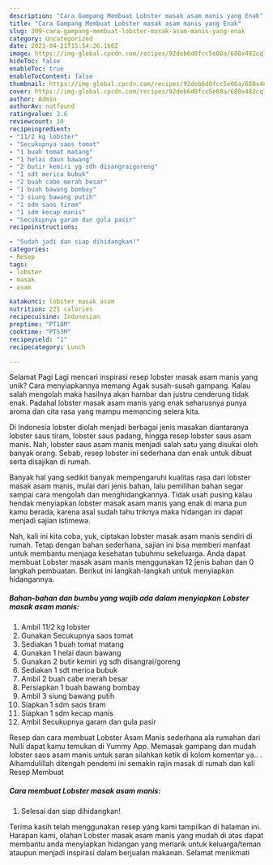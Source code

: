 ```yaml
---
description: "Cara Gampang Membuat Lobster masak asam manis yang Enak"
title: "Cara Gampang Membuat Lobster masak asam manis yang Enak"
slug: 309-cara-gampang-membuat-lobster-masak-asam-manis-yang-enak
category: Uncategorized
date: 2023-04-21T15:54:26.160Z
image: https://img-global.cpcdn.com/recipes/92deb6d0fcc5e08a/680x482cq70/lobster-masak-asam-manis-foto-resep-utama.jpg
hideToc: false
enableToc: true
enableTocContent: false
thumbnail: https://img-global.cpcdn.com/recipes/92deb6d0fcc5e08a/680x482cq70/lobster-masak-asam-manis-foto-resep-utama.jpg
cover: https://img-global.cpcdn.com/recipes/92deb6d0fcc5e08a/680x482cq70/lobster-masak-asam-manis-foto-resep-utama.jpg
author: Admin
authorAv: notfound
ratingvalue: 3.6
reviewcount: 10
recipeingredient:
- "11/2 kg lobster"
- "Secukupnya saos tomat"
- "1 buah tomat matang"
- "1 helai daun bawang"
- "2 butir kemiri yg sdh disangraigoreng"
- "1 sdt merica bubuk"
- "2 buah cabe merah besar"
- "1 buah bawang bombay"
- "3 siung bawang putih"
- "1 sdm saos tiram"
- "1 sdm kecap manis"
- "Secukupnya garam dan gula pasir"
recipeinstructions:

- "Sudah jadi dan siap dihidangkan!"
categories:
- Resep
tags:
- lobster
- masak
- asam

katakunci: lobster masak asam 
nutrition: 221 calories
recipecuisine: Indonesian
preptime: "PT18M"
cooktime: "PT53M"
recipeyield: "1"
recipecategory: Lunch

---
```



Selamat Pagi Lagi mencari inspirasi resep lobster masak asam manis yang unik? Cara menyiapkannya memang Agak susah-susah gampang. Kalau salah mengolah maka hasilnya akan hambar dan justru cenderung tidak enak. Padahal lobster masak asam manis yang enak seharusnya punya aroma dan cita rasa yang mampu memancing selera kita.


Di Indonesia lobster diolah menjadi berbagai jenis masakan diantaranya lobster saus tiram, lobster saus padang, hingga resep lobster saus asam manis. Nah, lobster saus asam manis menjadi salah satu yang disukai oleh banyak orang. Sebab, resep lobster ini sederhana dan enak untuk dibuat serta disajikan di rumah.

Banyak hal yang sedikit banyak mempengaruhi kualitas rasa dari lobster masak asam manis, mulai dari jenis bahan, lalu pemilihan bahan segar sampai cara mengolah dan menghidangkannya. Tidak usah pusing kalau hendak menyiapkan lobster masak asam manis yang enak di mana pun kamu berada, karena asal sudah tahu triknya maka hidangan ini dapat menjadi sajian istimewa.


Nah, kali ini kita coba, yuk, ciptakan lobster masak asam manis sendiri di rumah. Tetap dengan bahan sederhana, sajian ini bisa memberi manfaat untuk membantu menjaga kesehatan tubuhmu sekeluarga. Anda dapat membuat Lobster masak asam manis menggunakan 12 jenis bahan dan 0 langkah pembuatan. Berikut ini langkah-langkah untuk menyiapkan hidangannya.

<!--inarticleads1-->

##### Bahan-bahan dan bumbu yang wajib ada dalam menyiapkan Lobster masak asam manis:

1. Ambil 11/2 kg lobster
1. Gunakan Secukupnya saos tomat
1. Sediakan 1 buah tomat matang
1. Gunakan 1 helai daun bawang
1. Gunakan 2 butir kemiri yg sdh disangrai/goreng
1. Sediakan 1 sdt merica bubuk
1. Ambil 2 buah cabe merah besar
1. Persiapkan 1 buah bawang bombay
1. Ambil 3 siung bawang putih
1. Siapkan 1 sdm saos tiram
1. Siapkan 1 sdm kecap manis
1. Ambil Secukupnya garam dan gula pasir


Resep dan cara membuat Lobster Asam Manis sederhana ala rumahan dari Nulli dapat kamu temukan di Yummy App. Memasak gampang dan mudah lobster saos asam manis untuk saran silahkan ketik di kolom komentar ya.. . Alhamdulillah ditengah pendemi ini semakin rajin masak di rumah dan kali Resep Membuat 

<!--inarticleads2-->

##### Cara membuat Lobster masak asam manis:


1. Selesai dan siap dihidangkan!



Terima kasih telah menggunakan resep yang kami tampilkan di halaman ini. Harapan kami, olahan Lobster masak asam manis yang mudah di atas dapat membantu anda menyiapkan hidangan yang menarik untuk keluarga/teman ataupun menjadi inspirasi dalam berjualan makanan. Selamat menikmati
